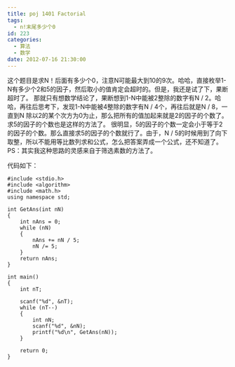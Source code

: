 ```yaml
---
title: poj 1401 Factorial
tags:
  - n!末尾多少个0
id: 223
categories:
  - 算法
  - 数学
date: 2012-07-16 21:30:00
---
```


这个题目是求N！后面有多少个0，注意N可能最大到10的9次。哈哈，直接枚举1-N有多少个2和5的因子，然后取小的值肯定会超时的。但是，我还是试了下，果断超时了。
那就只有想数学结论了，果断想到1-N中能被2整除的数字有N / 2。哈哈，再往后思考下，发现1-N中能被4整除的数字有N / 4个，再往后就是N / 8，一直到N 除以2的某个次方为0为止，那么把所有的值加起来就是2的因子的个数了。求5的因子的个数也是这样的方法了。
很明显，5的因子的个数一定会小于等于2的因子的个数。那么直接求5的因子的个数就行了。由于，N / 5的时候用到了向下取整，所以不能用等比数列求和公式，怎么把答案弄成一个公式，还不知道了。
PS：其实我这种思路的灵感来自于筛选素数的方法了。

代码如下：
``` stylus
#include <stdio.h>
#include <algorithm>
#include <math.h>
using namespace std;

int GetAns(int nN)
{
    int nAns = 0;
    while (nN)
    {
        nAns += nN / 5;
        nN /= 5;
    }
    return nAns;
}

int main()
{
    int nT;

    scanf("%d", &nT);
    while (nT--)
    {
        int nN;
        scanf("%d", &nN);
        printf("%d\n", GetAns(nN));
    }

    return 0;
}
```